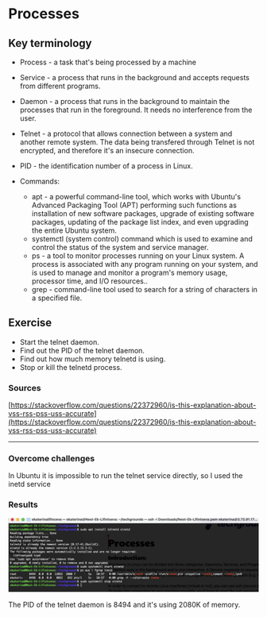 # Processes

## Key terminology

- Process - a task that's being processed by a machine
- Service - a process that runs in the background and accepts requests from different programs.
- Daemon - a process that runs in the background to maintain the processes that run in the foreground. It needs no interference from the user.
- Telnet - a protocol that allows connection between a system and another remote system. The data being transfered through Telnet is not encrypted, and therefore it's an insecure connection.
- PID - the identification number of a process in Linux.


- Commands: 
    
    - apt - a powerful command-line tool, which works with Ubuntu's Advanced Packaging Tool (APT) performing such functions as installation of new software packages, upgrade of existing software packages, updating of the package list index, and even upgrading the entire Ubuntu system.
    - systemctl (system control) command which is used to examine and control the status of the system and service manager.
    - ps - a tool to monitor processes running on your Linux system. A process is associated with any program running on your system, and is used to manage and monitor a program's memory usage, processor time, and I/O resources..
    - grep - command-line tool used to search for a string of characters in a specified file. 


## Exercise
- Start the telnet daemon.
- Find out the PID of the telnet daemon.
- Find out how much memory telnetd is using.
- Stop or kill the telnetd process.




### Sources

[https://stackoverflow.com/questions/22372960/is-this-explanation-about-vss-rss-pss-uss-accurate](https://stackoverflow.com/questions/22372960/is-this-explanation-about-vss-rss-pss-uss-accurate)


****

### Overcome challenges

In Ubuntu it is impossible to run the telnet service directly, so I used the inetd service



### Results

![screenshot](/00_includes/linux_06_screenshot.png)

The PID of the telnet daemon is 8494 and it's using 2080K of memory.
